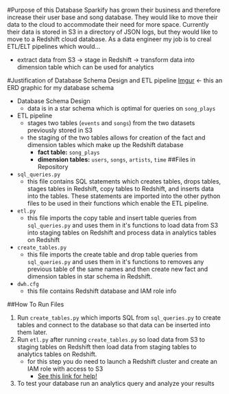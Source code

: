 #Purpose of this Database
Sparkify has grown their business and therefore increase their user base and song database. 
They  would like to move their data to the cloud to accommodate their need for more space.
Currently their data is stored in S3 in a directory of JSON logs, but they would like to 
move to a Redshift cloud database. As a data engineer my job is to creal ETL/ELT pipelines which 
would...
 * extract data from S3 -> stage in Redshift -> transform data into dimension table which 
can be used for analytics

#Justification of Database Schema Design and ETL pipeline
[Imgur](https://i.imgur.com/Y2fKlEi.png) <- this an ERD graphic for my database schema
* Database Schema Design
    * data is in a star schema which is optimal for queries on `song_plays`
* ETL pipeline
    * stages two tables (`events` and `songs`) from the two datasets previously stored in S3 
    * the staging of the two tables allows for creation of the fact and dimension tables which 
    make up the Redshift database
        * **fact table:** `song_plays`
        * **dimension tables:** `users`, `songs`, `artists`, `time`
##Files in Repository
* `sql_queries.py`
    * this file contains SQL statements which creates tables, drops tables, 
    stages tables in Redshift, copy tables to Redshift, and inserts data into the tables.
    These statements are imported into the other python files to be used in their functions 
    which enable the ETL pipeline. 
* `etl.py`
    * this file imports the copy table and insert table queries from `sql_queries.py`
    and uses them in it's functions to load data from S3 into staging tables on Redshift and process data 
    in analytics tables on Redshift
* `create_tables.py`
    * this file imports the create table and drop table queries from `sql_queries.py` 
    and uses them in it's functions to removes any previous table of the same names and then 
    create new fact and dimension tables in star schema in Redshift.
* `dwh.cfg`
    * this file contains Redshift database and IAM role info
 
##How To Run Files
1. Run `create_tables.py` which imports SQL from `sql_queries.py` to create tables and 
connect to the database so that data can be inserted into them later.
2. Run `etl.py` after running `create_tables.py` so load data from S3 to staging tables
on Redshift then load data from staging tables to analytics tables on Redshift.
    * for this step you do need to launch a Redshift cluster and create an IAM role
    with access to S3 
        * [See this link for help!](https://docs.aws.amazon.com/redshift/latest/gsg/rs-gsg-launch-sample-cluster.html)
3. To test your database run an analytics query and analyze your results 

    






